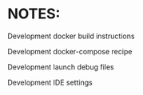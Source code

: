 NOTES:
====================
Development docker build instructions

Development docker-compose recipe

Development launch debug files

Development IDE settings